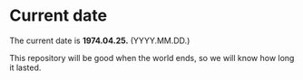 # Current date

The current date is **1974.04.25.** (YYYY.MM.DD.)

This repository will be good when the world ends, so we will know how long it lasted.